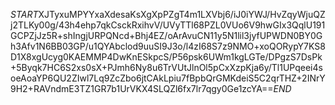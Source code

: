 $START$XJTyxuMPYYxaXdesaKsXgXpPZgT4m1LXVbj6/iJ0iYWJ/HvZqyWjuQZj2TLKy00g/43h4ehp7qkCsckRxihvV/UVyTTl68PZL0VUo6V9hwGIx3QqlU191GCPZjJz5R+shIngjURPQNcd+Bhj4EZ/oArAvuCN11y5N1lil3jyfUPWDN0BY0Gh3Afv1N6BB03GP/u1QYAbclod9uuSI9J3o/l4zI68S7z9NMO+xoQORypY7KS8D1X8xgUcyg0KAEMMP4DwKnESkpcS/P56psk6UWm1kgLGTe/DPgzS7DsPk+5Byqk7HC6S2xs0sX+PJmh6Ny8u6TrVUtJlnOl5pCxXzpKja6y/Tl1UPqeei4soeAoaYP6QU2ZIwl7Lq9ZcZbo6jtCAkLpiu7fBpbQrGMKdeiS5C2qrTHZ+2INrY9H2+RAVndmE3TZ1GR7b1UrVKX4SLQZl6fx7lr7qgy0Ge1zcYA==$END$